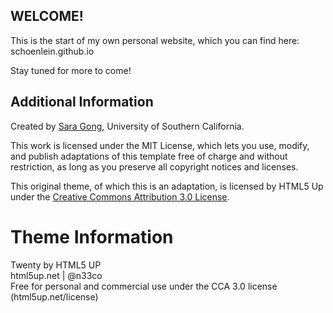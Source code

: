 ## WELCOME! 

This is the start of my own personal website, which you can find here: schoenlein.github.io

Stay tuned for more to come!







## Additional Information
Created by [Sara Gong](https://saragong.github.io/), University of Southern California.  

This work is licensed under the MIT License, which lets you use, modify, and publish adaptations of this template free of charge and without restriction, as long as you preserve all copyright notices and licenses.  

This original theme, of which this is an adaptation, is licensed by HTML5 Up under the [Creative Commons Attribution 3.0 License](https://creativecommons.org/licenses/by/3.0/).  

# Theme Information
Twenty by HTML5 UP  
html5up.net | @n33co  
Free for personal and commercial use under the CCA 3.0 license (html5up.net/license)
